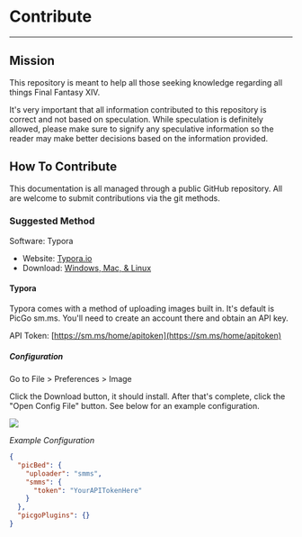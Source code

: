 # Contribute

---

## Mission

This repository is meant to help all those seeking knowledge regarding all things Final Fantasy XIV. 

It's very important that all information contributed to this repository is correct and not based on speculation. While speculation is definitely allowed, please make sure to signify any speculative information so the reader may make better decisions based on the information provided.

## How To Contribute

This documentation is all managed through a public GitHub repository. All are welcome to submit contributions via the git methods.

### Suggested Method

Software: Typora

- Website: [Typora.io](https://typora.io/)
- Download: [Windows, Mac, & Linux](https://typora.io/#download)

#### Typora

Typora comes with a method of uploading images built in. It's default is PicGo sm.ms. You'll need to create an account there and obtain an API key.

API Token: [https://sm.ms/home/apitoken](https://sm.ms/home/apitoken)

##### Configuration

Go to File > Preferences > Image 

Click the Download button, it should install. After that's complete, click the "Open Config File" button. See below for an example configuration.

![](https://i.loli.net/2020/04/11/LcaS8kjhPgJuyGo.png)

*Example Configuration*

```json
{
  "picBed": {
    "uploader": "smms", 
    "smms": {
      "token": "YourAPITokenHere" 
    }
  },
  "picgoPlugins": {} 
}
```

